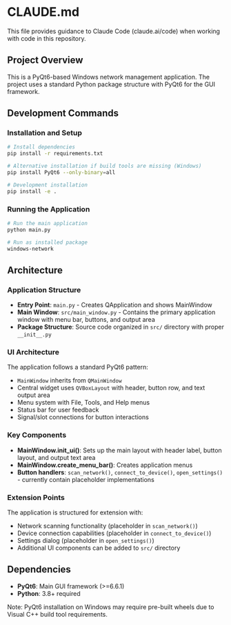 # CLAUDE.md

This file provides guidance to Claude Code (claude.ai/code) when working with code in this repository.

## Project Overview

This is a PyQt6-based Windows network management application. The project uses a standard Python package structure with PyQt6 for the GUI framework.

## Development Commands

### Installation and Setup
```bash
# Install dependencies
pip install -r requirements.txt

# Alternative installation if build tools are missing (Windows)
pip install PyQt6 --only-binary=all

# Development installation
pip install -e .
```

### Running the Application
```bash
# Run the main application
python main.py

# Run as installed package
windows-network
```

## Architecture

### Application Structure
- **Entry Point**: `main.py` - Creates QApplication and shows MainWindow
- **Main Window**: `src/main_window.py` - Contains the primary application window with menu bar, buttons, and output area
- **Package Structure**: Source code organized in `src/` directory with proper `__init__.py`

### UI Architecture
The application follows a standard PyQt6 pattern:
- `MainWindow` inherits from `QMainWindow`
- Central widget uses `QVBoxLayout` with header, button row, and text output area
- Menu system with File, Tools, and Help menus
- Status bar for user feedback
- Signal/slot connections for button interactions

### Key Components
- **MainWindow.init_ui()**: Sets up the main layout with header label, button layout, and output text area
- **MainWindow.create_menu_bar()**: Creates application menus
- **Button handlers**: `scan_network()`, `connect_to_device()`, `open_settings()` - currently contain placeholder implementations

### Extension Points
The application is structured for extension with:
- Network scanning functionality (placeholder in `scan_network()`)
- Device connection capabilities (placeholder in `connect_to_device()`)
- Settings dialog (placeholder in `open_settings()`)
- Additional UI components can be added to `src/` directory

## Dependencies

- **PyQt6**: Main GUI framework (>=6.6.1)
- **Python**: 3.8+ required

Note: PyQt6 installation on Windows may require pre-built wheels due to Visual C++ build tool requirements.
